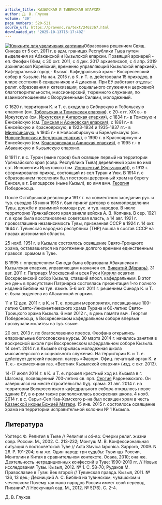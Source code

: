 ```yaml
---
article_title: КЫЗЫЛСКАЯ И ТЫВИНСКАЯ ЕПАРХИЯ
author: Д. В. Глухов
volume: '39'
page_numbers: 520-521
source_url: https://pravenc.ru/text/2462367.html
downloaded_at: '2025-10-13T15:17:40Z'
---
```


[![](https://pravenc.ru/data/2019/08/18/1236503746/i200.jpg "Кликните для увеличения картинки")](https://pravenc.ru/data/2019/08/18/1236503746/i800.jpg)Образована решением Свящ. Синода от 5 окт. 2011 г. в адм. границах Республики [Тыва](https://pravenc.ru/text/Тыва.html) путем выделения из Абаканской и Кызылской
епархии. Правящий архиерей - еп. Феофан (Ким; с 30 окт. 2011, с 4 дек. 2017 архиепископ, с 4 апр. 2019 архиепископ Корейский, временно управляющий Кызылской епархией). Кафедральный город - Кызыл. Кафедральный храм - Воскресенский собор в Кызыле. На нач. 2015 г. в К. и Т. е. действовали 15 приходов, в клире состояли 8 священников и 4 диакона. При ЕУ работают отделы: религ. образования и катехизации, социального служения и церковной благотворительности, миссионерский, тюремного служения, по взаимоотношениям с Вооруженными Силами, молодежный.

С 1620 г. территория К. и Т. е. входила в Сибирскую и Тобольскую епархию (см. [Тобольская и Тюменская епархия](<https://pravenc.ru/text/Тобольская и Тюменская епархия.html>)), с 20-х гг. XIX в.- в Иркутскую (см. [Иркутская и Ангарская епархия](<https://pravenc.ru/text/Иркутская и Ангарская епархия.html>)), с 1834 г.- в Томскую и Енисейскую (см. [Томская и Асиновская епархия](<https://pravenc.ru/text/Томская и Асиновская епархия.html>)), с 1861 г.- в Енисейскую и Красноярскую, в 1923-1934 и 1935-1937 гг.- в [Минусинскую,](<https://pravenc.ru/text/Минусинскую .html>) в 1945 г.- в Новосибирскую и Барнаульскую (см. [Новосибирская и Бердская епархия](<https://pravenc.ru/text/Новосибирская и Бердская епархия.html>)), с 1990 г. в Красноярскую и Енисейскую (см. [Красноярская и Ачинская епархия](<https://pravenc.ru/text/Красноярская и Ачинская епархия.html>)), с 1995 г.- в Абаканскую и Кызылскую епархию.

В 1911 г. в с. Туран (ныне город) был освящен первый на территории Урянхайского края (совр. Республика Тыва) деревянный храм во имя свт. Иннокентия Иркутского (см. [Иннокентий (Кульчицкий)](<https://pravenc.ru/text/Иннокентий (Кульчицкий).html>)), в 1913 г. сформировался приход, состоящий из сел Туран и Уюк. В 1914 г. с образованием поселения был построен деревянный храм на берегу Енисея, в г. Белоцарске (ныне Кызыл), во имя вмч. [Георгия](https://pravenc.ru/text/Георгий.html) Победоносца.

После Октябрьской революции 1917 г. на совместном заседании рус. и тув. съездов 18 июня 1918 г. был принят договор о самоопределении Тувы, дружбе и взаимной помощи рус. и тув. народов. В июле территорию Урянхайского края заняли войска А. В. Колчака. В сер. 1921 г. в крае была восстановлена советская власть, а 14 авг. 1921 г. провозглашена независимость Тувы, признанная СССР в 1924 г. 14 окт. 1944 г. Тувинская народная республика (ТНР) вошла в состав СССР на правах автономной области.

25 нояб. 1951 г. в Кызыле состоялось освящение Свято-Троицкого храма, остававшегося на протяжении долгого времени единственным правосл. храмом в Туве.

В 1995 г. определением Синода была образована Абаканская и Кызылская епархия, управляющим назначен еп. [Викентий (Морарь)](<https://pravenc.ru/text/Викентий (Морарь).html>). 31 авг. 2011 г. Патриарх Московский и всея Руси [Кирилл](https://pravenc.ru/text/Кирилл.html) освятил Воскресенский собор Кызыла, ставший впосл. кафедральным. В этот же день в присутствии Патриарха состоялась презентация 1-го полного издания Библии на тув. языке. 5-6 окт. 2011 г. решением Синода К. и Т. е. была выделена из Абаканской епархии.

11 и 12 дек. 2011 г. в К. и Т. е. прошли мероприятия, посвященные 100-летию Свято-Иннокентиевского храма Турана и 60-летию Свято-Троицкого храма Кызыла. 6 мая 2012 г., в день памяти вмч. Георгия Победоносца, в Воскресенском кафедральном соборе впервые прозвучали молитвы на тув. языке.

20 окт. 2013 г. по благословению преосв. Феофана открылись епархиальные богословские курсы. 30 марта 2014 г. начались занятия в воскресной школе при Воскресенском кафедральном соборе Кызыла. 14 сент. 2014 г. в Кызыле открылась молодежная школа миссионерского и социального служения. На территории К. и Т. е. действует детский правосл. лагерь «Фавор». Офиц. печатный орган К. и Т. е.- ежемесячная газ. «Вестник Кызылской епархии» (изд. с окт. 2013).

14-17 июля 2014 г. в К. и Т. е. прошел крестный ход из Кызыла в г. Шагонар, посвященный 700-летию св. прп. [Сергия](https://pravenc.ru/text/Сергий.html) Радонежского. Он завершился на месте строительства буд. храма. 31 авг. 2014 г. на территории Воскресенского кафедрального собора открылось новое здание ЕУ, в к-ром также расположилась воскресная школа. 4 нояб. 2014 г. в с. Сарыг-Сеп Каа-Хемского р-на был освящен храм в честь [Казанской иконы Божией Матери](<https://pravenc.ru/text/Казанской иконы Божией Матери.html>). 15 янв. 2015 г. состоялось освящение храма на территории исправительной колонии № 1 Кызыла.

## Литература

Уолтерс Ф. Религия в Тыве // Религия и об-во: Очерки религ. жизни совр. России. М., 2002. С. 213-232; Монгуш М. В. Конфессиональная ситуация в постсоветской Туве // Acta Slavica Iaponica. Sapporo, 2009. N 26. P. 191-204; она же. Один народ: три судьбы: Тувинцы России, Монголии и Китая в сравнительном контексте. Осака, 2010; она же. Деятельность нетрадиционных конфессий в Туве: 1990-2010 гг. // Новые исследования Тувы. Кызыл, 2012. № 1. С. 58-70; Рудаков М. Православие в Туве: Век второй // Тувинская правда. Кызыл, 2011. № 136, 13 дек.; Десницкий А. С. Библия на тувинском, чувашском и чеченском: Почему так мало народов России имеет свой перевод Писания? // Нескучный сад. М., 2012. № 5(76). С. 2-4.

Д. В. Глухов

